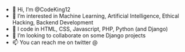- 👋 Hi, I’m @CodeKing12
- 👀 I’m interested in Machine Learning, Artificial Intelligence, Ethical Hacking, Backend Development
- 🌱 I code in HTML, CSS, Javascript, PHP, Python (and Django)
- 💞️ I’m looking to collaborate on some Django projects
- 📫 You can reach me on twitter @

<!---
CodeKing12/CodeKing12 is a ✨ special ✨ repository because its `README.md` (this file) appears on your GitHub profile.
You can click the Preview link to take a look at your changes.
--->
